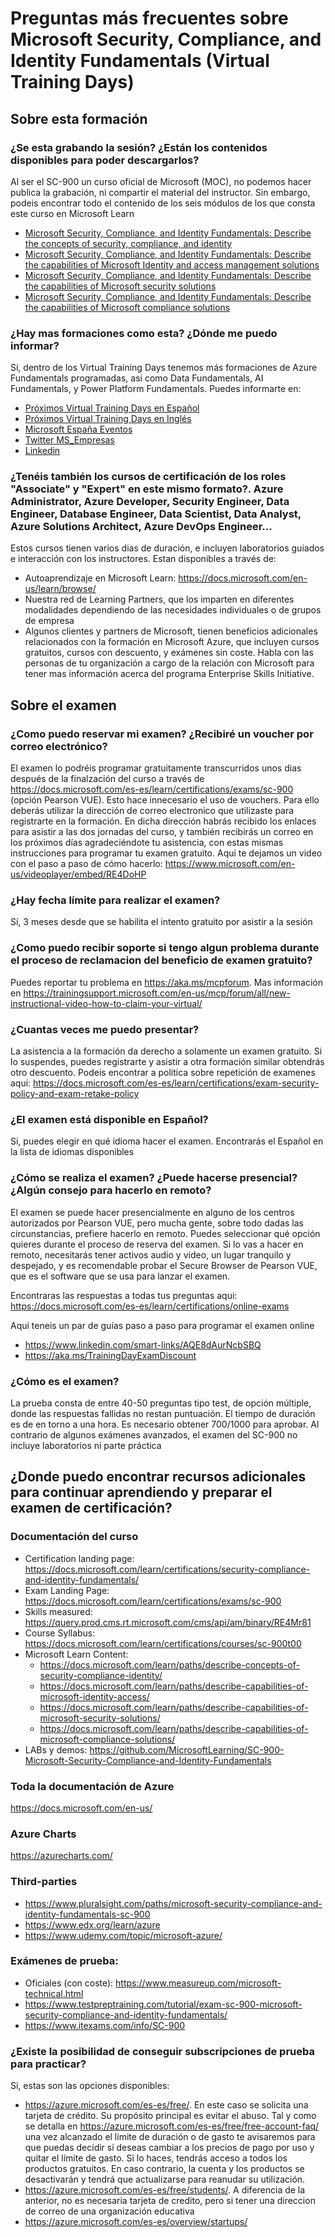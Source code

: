 # Preguntas más frecuentes sobre Microsoft Security, Compliance, and Identity Fundamentals (Virtual Training Days)

## Sobre esta formación

### ¿Se esta grabando la sesión? ¿Están los contenidos disponibles para poder descargarlos?

Al ser el SC-900 un curso oficial de Microsoft (MOC), no podemos hacer publica la grabación, ni compartir el material del instructor. Sin embargo, podeis encontrar todo el contenido de los seis módulos de los que consta este curso en Microsoft Learn

- [Microsoft Security, Compliance, and Identity Fundamentals: Describe the concepts of security, compliance, and identity](https://docs.microsoft.com/learn/paths/describe-concepts-of-security-compliance-identity/)
- [Microsoft Security, Compliance, and Identity Fundamentals: Describe the capabilities of Microsoft Identity and access management solutions](https://docs.microsoft.com/learn/paths/describe-capabilities-of-microsoft-identity-access/)
- [Microsoft Security, Compliance, and Identity Fundamentals: Describe the capabilities of Microsoft security solutions](https://docs.microsoft.com/learn/paths/describe-capabilities-of-microsoft-security-solutions/)
- [Microsoft Security, Compliance, and Identity Fundamentals: Describe the capabilities of Microsoft compliance solutions](https://docs.microsoft.com/learn/paths/describe-capabilities-of-microsoft-compliance-solutions/)

### ¿Hay mas formaciones como esta? ¿Dónde me puedo informar?

Si, dentro de los Virtual Training Days tenemos más formaciones de Azure Fundamentals programadas, asi como Data Fundamentals, AI Fundamentals, y Power Platform Fundamentals. Puedes informarte en:

- [Próximos Virtual Training Days en Español](https://www.microsoft.com/es-es/training-days)
- [Próximos Virtual Training Days en Inglés](https://www.microsoft.com/en-ie/training-days)
- [Microsoft España Eventos](https://pulse.microsoft.com/es-es/microsoft-espana-eventos-digitales/)
- [Twitter MS_Empresas](www.twitter.com/MS_Empresas)
- [Linkedin](https://www.linkedin.com/company/microsoft/)

### ¿Tenéis también los cursos de certificación de los roles "Associate" y "Expert" en este mismo formato?. Azure Administrator, Azure Developer, Security Engineer, Data Engineer, Database Engineer, Data Scientist, Data Analyst, Azure Solutions Architect, Azure DevOps Engineer...

Estos cursos tienen varios dias de duración, e incluyen laboratorios guiados e interacción con los instructores. Estan disponibles a través de:

- Autoaprendizaje en Microsoft Learn: https://docs.microsoft.com/en-us/learn/browse/
- Nuestra red de Learning Partners, que los imparten en diferentes modalidades dependiendo de las necesidades individuales o de grupos de empresa
- Algunos clientes y partners de Microsoft, tienen beneficios adicionales relacionados con la formación en Microsoft Azure, que incluyen cursos gratuitos, cursos con descuento, y exámenes sin coste. Habla con las personas de tu organización a cargo de la relación con Microsoft para tener mas información acerca del programa Enterprise Skills Initiative.

## Sobre el examen

### ¿Como puedo reservar mi examen? ¿Recibiré un voucher por correo electrónico?

El examen lo podréis programar gratuitamente transcurridos unos dias después de la finalzación del curso a través de https://docs.microsoft.com/es-es/learn/certifications/exams/sc-900 (opción Pearson VUE). Esto hace innecesario el uso de vouchers. Para ello deberás utilizar la dirección de correo electronico que utilizaste para registrarte en la formación. En dicha dirección habrás recibido los enlaces para asistir a las dos jornadas del curso, y también recibirás un correo en los próximos días agradeciéndote tu asistencia, con estas mismas instrucciones para programar tu examen gratuito. Aqui te dejamos un video con el paso a paso de cómo hacerlo: https://www.microsoft.com/en-us/videoplayer/embed/RE4DoHP 

### ¿Hay fecha límite para realizar el examen?
Sí, 3 meses desde que se habilita el intento gratuito por asistir a la sesión

### ¿Como puedo recibir soporte si tengo algun problema durante el proceso de reclamacion del beneficio de examen gratuito?

Puedes reportar tu problema en https://aka.ms/mcpforum. Mas información en https://trainingsupport.microsoft.com/en-us/mcp/forum/all/new-instructional-video-how-to-claim-your-virtual/

### ¿Cuantas veces me puedo presentar?

La asistencia a la formación da derecho a solamente un examen gratuito. Si lo suspendes, puedes registrarte y asistir a otra formación similar obtendrás otro descuento. Podeis encontrar a politica sobre repetición de examenes aqui: https://docs.microsoft.com/es-es/learn/certifications/exam-security-policy-and-exam-retake-policy

### ¿El examen está disponible en Español?

Si, puedes elegir en qué idioma hacer el examen. Encontrarás el Español en la lista de idiomas disponibles

### ¿Cómo se realiza el examen? ¿Puede hacerse presencial? ¿Algún consejo para hacerlo en remoto?

El examen se puede hacer presencialmente en alguno de los centros autorizados por Pearson VUE, pero mucha gente, sobre todo dadas las circunstancias, prefiere hacerlo en remoto. Puedes seleccionar qué opción quieres durante el proceso de reserva del examen. Si lo vas a hacer en remoto, necesitarás tener activos audio y video, un lugar tranquilo y despejado, y es recomendable probar el Secure Browser de Pearson VUE, que es el software que se usa para lanzar el examen. 

Encontraras las respuestas a todas tus preguntas aqui: https://docs.microsoft.com/es-es/learn/certifications/online-exams 

Aqui teneis un par de guías paso a paso para programar el examen online

- https://www.linkedin.com/smart-links/AQE8dAurNcbSBQ
- https://aka.ms/TrainingDayExamDiscount 

### ¿Cómo es el examen?

La prueba consta de entre 40-50 preguntas tipo test, de opción múltiple, donde las respuestas fallidas no restan puntuación. El tiempo de duración es de en torno a una hora. Es necesario obtener 700/1000 para aprobar. Al contrario de algunos exámenes avanzados, el examen del SC-900 no incluye laboratorios ni parte práctica

## ¿Donde puedo encontrar recursos adicionales para continuar aprendiendo y preparar el examen de certificación?

### Documentación del curso

- Certification landing page: https://docs.microsoft.com/learn/certifications/security-compliance-and-identity-fundamentals/
- Exam Landing Page: https://docs.microsoft.com/learn/certifications/exams/sc-900
- Skills measured: https://query.prod.cms.rt.microsoft.com/cms/api/am/binary/RE4Mr81
- Course Syllabus: https://docs.microsoft.com/learn/certifications/courses/sc-900t00
- Microsoft Learn Content: 
    - https://docs.microsoft.com/learn/paths/describe-concepts-of-security-compliance-identity/
	- https://docs.microsoft.com/learn/paths/describe-capabilities-of-microsoft-identity-access/
    - https://docs.microsoft.com/learn/paths/describe-capabilities-of-microsoft-security-solutions/
    - https://docs.microsoft.com/learn/paths/describe-capabilities-of-microsoft-compliance-solutions/
- LABs y demos: https://github.com/MicrosoftLearning/SC-900-Microsoft-Security-Compliance-and-Identity-Fundamentals

### Toda la documentación de Azure

https://docs.microsoft.com/en-us/

### Azure Charts

https://azurecharts.com/

### Third-parties

- https://www.pluralsight.com/paths/microsoft-security-compliance-and-identity-fundamentals-sc-900
- https://www.edx.org/learn/azure 
- https://www.udemy.com/topic/microsoft-azure/ 

### Exámenes de prueba:

- Oficiales (con coste): https://www.measureup.com/microsoft-technical.html
- https://www.testpreptraining.com/tutorial/exam-sc-900-microsoft-security-compliance-and-identity-fundamentals/
- https://www.itexams.com/info/SC-900

### ¿Existe la posibilidad de conseguir subscripciones de prueba para practicar?

Si, estas son las opciones disponibles:

- https://azure.microsoft.com/es-es/free/. En este caso se solicita una tarjeta de crédito. Su propósito principal es evitar el abuso. Tal y como se detalla en https://azure.microsoft.com/es-es/free/free-account-faq/ una vez alcanzado el limite de duración o de gasto te avisaremos para que puedas decidir si deseas cambiar a los precios de pago por uso y quitar el límite de gasto. Si lo haces, tendrás acceso a todos los productos gratuitos. En caso contrario, la cuenta y los productos se desactivarán y tendrá que actualizarse para reanudar su utilización.
- https://azure.microsoft.com/es-es/free/students/. A diferencia de la anterior, no es necesaria tarjeta de credito, pero si tener una direccion de correo de una organización educativa
- https://azure.microsoft.com/es-es/overview/startups/
